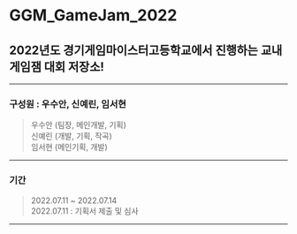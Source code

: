# GGM_GameJam_2022 

2022년도 경기게임마이스터고등학교에서 진행하는 교내 게임잼 대회 저장소!
-------

---
### 구성원 : 우수안, 신예린, 임서현
> 우수안 (팀장, 메인개발, 기획)  
> 신예린 (개발, 기획, 작곡)  
> 임서현 (메인기획, 개발)  
---
### 기간 
> 2022.07.11 ~ 2022.07.14   
> 2022.07.11 : 기획서 제출 및 심사   
---
